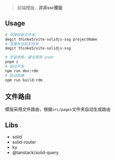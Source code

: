 > 前端模版，**并非ssr模版**

## Usage

```bash
# 克隆到新文件夹
degit thinke5/vite-solidjs-ssg projectName
# 克隆到当前文件夹
degit thinke5/vite-solidjs-ssg
```

```sh
# 安装依赖，建议使用 pnpm
pnpm i
# 启动开发
npm run dev:rdm
# 启动构建
npm run build:rdm
```

## 文件路由

模版采用文件路由，根据`src/pages`文件夹自动生成路由

## Libs

- solid
- solid-router
- ky
- @tanstack/solid-query

